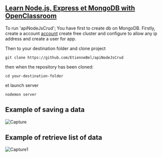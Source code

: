 
## [Learn  Node.js, Express et MongoDB with OpenClassroom](https://openclassrooms.com/fr/courses/6390246-passez-au-full-stack-avec-node-js-express-et-mongodb)

To run 'apiNodeJsCrud'; 
You have first to create db on MongoDB. 
Firstly, create a account [account](https://account.mongodb.com/account/login) 
create free cluster and configure to allow any ip address and create a user for app.

Then to your destination folder and clone project

`git clone https://github.com/EtienneBel/apiNodeJsCrud`

then when the repository has been cloned:

`cd your-destination-folder`

et launch server

`nodemon server`

## Example of saving a data
![Capture](https://user-images.githubusercontent.com/49534121/99155036-65daca80-26ac-11eb-919e-606e438f13bd.PNG)

## Example of retrieve list of data
![Capture1](https://user-images.githubusercontent.com/49534121/99155038-670bf780-26ac-11eb-9046-ef951fed4817.PNG)
